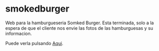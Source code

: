 # smokedburger

Web para la hamburgueseria Somked Burger. Esta terminada, solo a la espera de que el cliente nos envie
las fotos de las hamburguesas y su informacion.

Puede verla pulsando [Aqui](https://elsantyv.github.io/smokedburger/).
